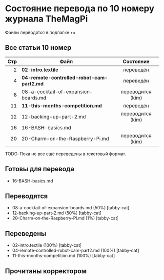 Состояние перевода по 10 номеру журнала TheMagPi
================================================

Файлы перводятся в подпапке `ru`


Все статьи 10 номер
-------------------

| Стр| Файл                                        | Состояние  |
|---:|---------------------------------------------|:----------:|
|  2 | **02-intro.textile**                        | переведён  |
|  4 | **04-remote-controlled-robot-cam-part2.md** | переведён  |
|  8 | 08-a-cocktail-of-expansion-boards.md        | переводится (kim) |
| 11 | **11-this-months-competition.md**           | переведён  |
| 12 | 12-backing-up-part-2.md                     | переводится (kim) |
| 16 | 16-BASH-basics.md                           |            |
| 20 | 20-Charm-on-the-Raspberry-Pi.md             | переводится (kim) |


TODO: Пока не все ещё переведены в текстовый формат.


Готовы для перевода
-------------------

* 16-BASH-basics.md


Переводятся
-----------

* 08-a-cocktail-of-expansion-boards.md (50%) [tabby-cat] 
* 12-backing-up-part-2.md (50%) [tabby-cat] 
* 20-Charm-on-the-Raspberry-Pi.md (1%) [tabby-cat] 


Переведены
----------

* 02-intro.textile (100%) [tabby-cat]
* 04-remote-controlled-robot-cam-part2.md (100%) [tabby-cat]
* 11-this-months-competition.md (100%) [tabby-cat]
 

Прочитаны корректором
---------------------

